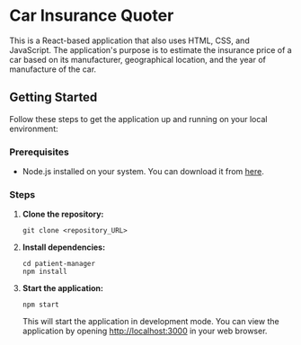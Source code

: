 # Car Insurance Quoter
This is a React-based application that also uses HTML, CSS, and JavaScript. The application's purpose is to estimate the insurance price of a car based on its manufacturer, geographical location, and the year of manufacture of the car.

## Getting Started

Follow these steps to get the application up and running on your local environment:

### Prerequisites

- Node.js installed on your system. You can download it from [here](https://nodejs.org/).

### Steps

1. **Clone the repository:**

   ```
   git clone <repository_URL>
   ```

2. **Install dependencies:**

   ```
   cd patient-manager
   npm install
   ```

3. **Start the application:**

   ```
   npm start
   ```

   This will start the application in development mode. You can view the application by opening [http://localhost:3000](http://localhost:3000) in your web browser.

